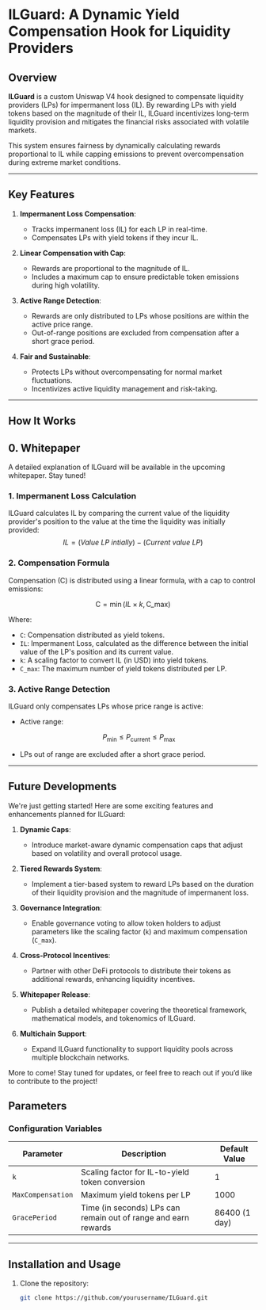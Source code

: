 # ILGuard: A Dynamic Yield Compensation Hook for Liquidity Providers

## Overview

**ILGuard** is a custom Uniswap V4 hook designed to compensate liquidity providers (LPs) for impermanent loss (IL). By rewarding LPs with yield tokens based on the magnitude of their IL, ILGuard incentivizes long-term liquidity provision and mitigates the financial risks associated with volatile markets.

This system ensures fairness by dynamically calculating rewards proportional to IL while capping emissions to prevent overcompensation during extreme market conditions.

---

## Key Features

1. **Impermanent Loss Compensation**:

   - Tracks impermanent loss (IL) for each LP in real-time.
   - Compensates LPs with yield tokens if they incur IL.

2. **Linear Compensation with Cap**:

   - Rewards are proportional to the magnitude of IL.
   - Includes a maximum cap to ensure predictable token emissions during high volatility.

3. **Active Range Detection**:

   - Rewards are only distributed to LPs whose positions are within the active price range.
   - Out-of-range positions are excluded from compensation after a short grace period.

4. **Fair and Sustainable**:
   - Protects LPs without overcompensating for normal market fluctuations.
   - Incentivizes active liquidity management and risk-taking.

---

## How It Works

## 0. Whitepaper

A detailed explanation of ILGuard will be available in the upcoming whitepaper. Stay tuned!

### 1. **Impermanent Loss Calculation**

ILGuard calculates IL by comparing the current value of the liquidity provider's position to the value at the time the liquidity was initially provided:
$$IL = (Value \ LP \ intially) - (Current \ value \ LP)$$

### 2. **Compensation Formula**

Compensation (C) is distributed using a linear formula, with a cap to control emissions:

```math
\text{C} = \min(IL \times k, \text{C\_max})
```

Where:

- `C`: Compensation distributed as yield tokens.
- `IL`: Impermanent Loss, calculated as the difference between the initial value of the LP's position and its current value.
- `k`: A scaling factor to convert IL (in USD) into yield tokens.
- `C_max`: The maximum number of yield tokens distributed per LP.

### 3. **Active Range Detection**

ILGuard only compensates LPs whose price range is active:

- Active range:
  ```math
  P_{\text{min}} \leq P_{\text{current}} \leq P_{\text{max}}
  ```
- LPs out of range are excluded after a short grace period.

---

## Future Developments

We're just getting started! Here are some exciting features and enhancements planned for ILGuard:

1. **Dynamic Caps**:

   - Introduce market-aware dynamic compensation caps that adjust based on volatility and overall protocol usage.

2. **Tiered Rewards System**:

   - Implement a tier-based system to reward LPs based on the duration of their liquidity provision and the magnitude of impermanent loss.

3. **Governance Integration**:

   - Enable governance voting to allow token holders to adjust parameters like the scaling factor (`k`) and maximum compensation (`C_max`).

4. **Cross-Protocol Incentives**:

   - Partner with other DeFi protocols to distribute their tokens as additional rewards, enhancing liquidity incentives.

5. **Whitepaper Release**:

   - Publish a detailed whitepaper covering the theoretical framework, mathematical models, and tokenomics of ILGuard.

6. **Multichain Support**:
   - Expand ILGuard functionality to support liquidity pools across multiple blockchain networks.

More to come! Stay tuned for updates, or feel free to reach out if you’d like to contribute to the project!

## Parameters

### Configuration Variables

| Parameter         | Description                                                    | Default Value |
| ----------------- | -------------------------------------------------------------- | ------------- |
| `k`               | Scaling factor for IL-to-yield token conversion                | 1             |
| `MaxCompensation` | Maximum yield tokens per LP                                    | 1000          |
| `GracePeriod`     | Time (in seconds) LPs can remain out of range and earn rewards | 86400 (1 day) |

---

## Installation and Usage

1. Clone the repository:
   ```bash
   git clone https://github.com/yourusername/ILGuard.git
   ```
